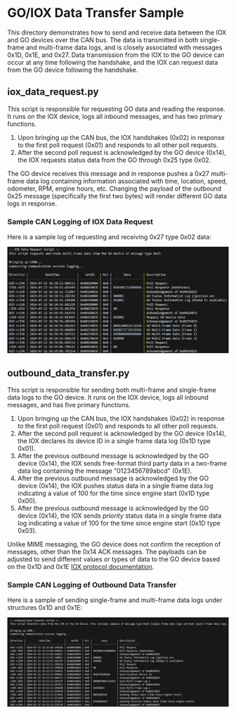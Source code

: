# GO/IOX Data Transfer Sample
This directory demonstrates how to send and receive data between the IOX and GO devices over the CAN bus. The data is transmitted in both single-frame and multi-frame data logs, and is closely associated with messages 0x1D, 0x1E, and 0x27. Data transmission from the IOX to the GO device can occur at any time following the handshake, and the IOX can request data from the GO device following the handshake.

## iox_data_request.py
This script is responsible for requesting GO data and reading the response. It runs on the IOX device, logs all inbound messages, and has two primary functions.
1. Upon bringing up the CAN bus, the IOX handshakes (0x02) in response to the first poll request (0x01) and responds to all other poll requests. 
2. After the second poll request is acknowledged by the GO device (0x14), the IOX requests status data from the GO through 0x25 type 0x02. 

The GO device receives this message and in response pushes a 0x27 multi-frame data log containing information associated with time, location, speed, odometer, RPM, engine hours, etc. Changing the payload of the outbound 0x25 message (specifically the first two bytes) will render different GO data logs in response.

### Sample CAN Logging of IOX Data Request
Here is a sample log of requesting and receiving 0x27 type 0x02 data:

![alt text](../images/iox_data_request.png)

## outbound_data_transfer.py
This script is responsible for sending both multi-frame and single-frame data logs to the GO device. It runs on the IOX device, logs all inbound messages, and has five primary functions.
1. Upon bringing up the CAN bus, the IOX handshakes (0x02) in response to the first poll request (0x01) and responds to all other poll requests. 
2. After the second poll request is acknowledged by the GO device (0x14), the IOX declares its device ID in a single frame data log (0x1D type 0x01).
3. After the previous outbound message is acknowledged by the GO device (0x14), the IOX sends free-format third party data in a two-frame data log containing the message "0123456789abcd" (0x1E).
4. After the previous outbound message is acknowledged by the GO device (0x14), the IOX pushes status data in a single frame data log indicating a value of 100 for the time since engine start (0x1D type 0x00).
5. After the previous outbound message is acknowledged by the GO device (0x14), the IOX sends *priority* status data in a single frame data log indicating a value of 100 for the time since engine start (0x1D type 0x03).

Unlike MIME messaging, the GO device does not confirm the reception of messages, other than the 0x14 ACK messages. The payloads can be adjusted to send different values or types of data to the GO device based on the 0x1D and 0x1E [IOX protocol documentation](https://developers.geotab.com/hardware/guides/IOExpanderProtocol#commands).

### Sample CAN Logging of Outbound Data Transfer
Here is a sample of sending single-frame and multi-frame data logs under structures 0x1D and 0x1E:

![Outbound data transfer](../images/outbound_data_transfer.png)